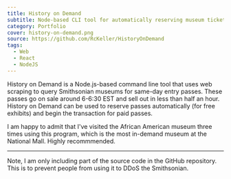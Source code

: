```yaml
---
title: History on Demand
subtitle: Node-based CLI tool for automatically reserving museum tickets
category: Portfolio
cover: history-on-demand.png
source: https://github.com/RcKeller/HistoryOnDemand
tags:
  - Web
  - React
  - NodeJS
---
```


History on Demand is a Node.js-based command line tool that uses web scraping to query Smithsonian museums for same-day entry passes. These passes go on sale around 6-6:30 EST and sell out in less than half an hour. History on Demand can be used to reserve passes automatically (for free exhibits) and begin the transaction for paid passes.

I am happy to admit that I've visited the African American museum three times using this program, which is the most in-demand museum at the National Mall. Highly recommmended.

---

Note, I am only including part of the source code in the GitHub repository. This is to prevent people from using it to DDoS the Smithsonian.
